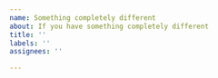 ```yaml
---
name: Something completely different
about: If you have something completely different
title: ''
labels: ''
assignees: ''

---
```


<!--
Please be as descriptive as possible.
Attach screenshots where helpful.
If your concern relates to chatterino2 behaviour, please also include the version info from the program's title bar, e.g. `2.0.4 (15.08.2019 c1afbd5-1)`
-->
